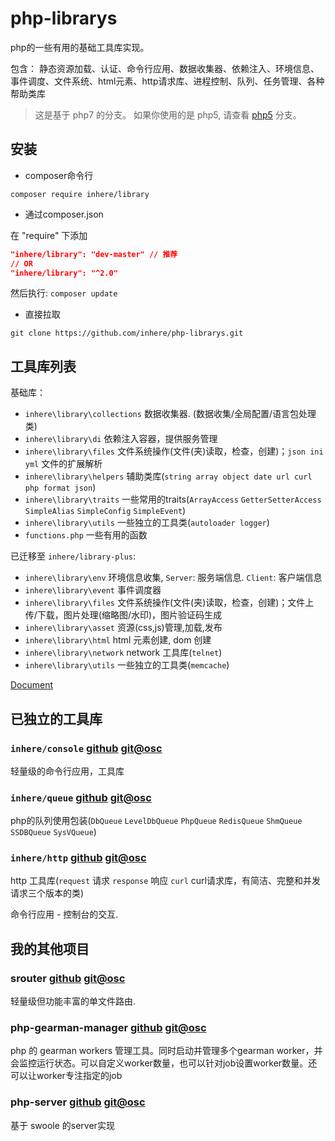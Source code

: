 # php-librarys

php的一些有用的基础工具库实现。 

包含： 静态资源加载、认证、命令行应用、数据收集器、依赖注入、环境信息、事件调度、文件系统、html元素、http请求库、进程控制、队列、任务管理、各种帮助类库

> 这是基于 php7 的分支。 如果你使用的是 php5, 请查看 [php5](https://github.com/inhere/php-librarys/tree/php5) 分支。

## 安装

- composer命令行

```
composer require inhere/library
```

- 通过composer.json

在 "require" 下添加 

```json
"inhere/library": "dev-master" // 推荐
// OR 
"inhere/library": "^2.0"
```

然后执行: `composer update`

- 直接拉取

```
git clone https://github.com/inhere/php-librarys.git
```

## 工具库列表

基础库：

- `inhere\library\collections` 数据收集器. (数据收集/全局配置/语言包处理类)
- `inhere\library\di` 依赖注入容器，提供服务管理 
- `inhere\library\files` 文件系统操作(文件(夹)读取，检查，创建)；`json ini yml` 文件的扩展解析
- `inhere\library\helpers` 辅助类库(`string array object date url curl php format json`)
- `inhere\library\traits` 一些常用的traits(`ArrayAccess` `GetterSetterAccess` `SimpleAlias` `SimpleConfig` `SimpleEvent`)
- `inhere\library\utils` 一些独立的工具类(`autoloader logger`)
- `functions.php` 一些有用的函数

已迁移至 `inhere/library-plus`:

- `inhere\library\env` 环境信息收集, `Server`: 服务端信息. `Client`: 客户端信息 
- `inhere\library\event` 事件调度器 
- `inhere\library\files` 文件系统操作(文件(夹)读取，检查，创建)；文件上传/下载，图片处理(缩略图/水印)，图片验证码生成 
- `inhere\library\asset` 资源(css,js)管理,加载,发布 
- `inhere\library\html` html 元素创建, dom 创建
- `inhere\library\network` network 工具库(`telnet`)
- `inhere\library\utils` 一些独立的工具类(`memcache`)

[Document](doc/document.md)

## 已独立的工具库

### `inhere/console` [github](https://github.com/inhere/php-console) [git@osc](https://git.oschina.net/inhere/php-console)

轻量级的命令行应用，工具库

### `inhere/queue` [github](https://github.com/inhere/php-queue) [git@osc](https://git.oschina.net/inhere/php-queue)

php的队列使用包装(`DbQueue` `LevelDbQueue` `PhpQueue` `RedisQueue` `ShmQueue` `SSDBQueue` `SysVQueue`)

### `inhere/http` [github](https://github.com/inhere/php-http) [git@osc](https://git.oschina.net/inhere/php-http)

http 工具库(`request` 请求 `response` 响应 `curl` curl请求库，有简洁、完整和并发请求三个版本的类)

命令行应用 - 控制台的交互.

## 我的其他项目

### srouter [github](https://github.com/inhere/php-srouter)  [git@osc](https://git.oschina.net/inhere/php-srouter)
 
 轻量级但功能丰富的单文件路由.
 
### php-gearman-manager [github](https://github.com/inhere/php-gearman-manager) [git@osc](https://git.oschina.net/inhere/php-gearman-manager)

php 的 gearman workers 管理工具。同时启动并管理多个gearman worker，并会监控运行状态。可以自定义worker数量，也可以针对job设置worker数量。还可以让worker专注指定的job

### php-server [github](https://github.com/inhere/php-server)  [git@osc](https://git.oschina.net/inhere/php-server)

基于 swoole 的server实现
